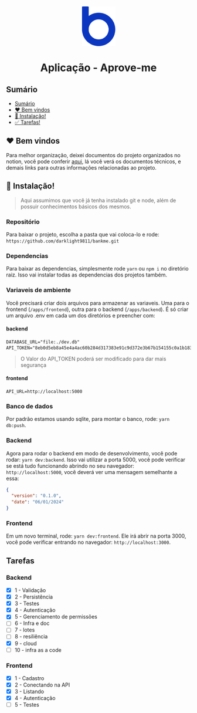 <p align="center">
  <img src="./assets/logo-bankme.png" alt="Logo Bankme" width="91" height="108">
</p>
<h1 align="center">
  Aplicação - Aprove-me
</h1>

## Sumário

- [Sumário](#sumário)
- [❤️ Bem vindos](#️-bem-vindos)
- [🚀 Instalação!](#-instalação)
- [✅ Tarefas!](#-tarefas)

## ❤️ Bem vindos 

Para melhor organização, deixei documentos do projeto organizados no notion, você pode conferir [aqui](https://natural-iberis-96f.notion.site/Bankme-appliance-31210b6ec8fb4da38b1c0f5913b38e6f?pvs=4), lá você verá os documentos técnicos, e demais links para outras informações relacionadas ao projeto.

## 🚀 Instalação!

> Aqui assumimos que você já tenha instalado git e node, além de possuir conhecimentos básicos dos mesmos.

### Repositório

Para baixar o projeto, escolha a pasta que vai coloca-lo e rode: `https://github.com/darklight9811/bankme.git`

### Dependencias

Para baixar as dependencias, simplesmente rode `yarn` ou `npm i` no diretório raiz. Isso vai instalar todas as dependencias dos projetos também.

### Variaveis de ambiente

Você precisará criar dois arquivos para armazenar as variaveis. Uma para o frontend (`/apps/frontend`), outra para o backend (`/apps/backend`). É só criar um arquivo .env em cada um dos diretórios e preencher com:

#### backend
```
DATABASE_URL="file:./dev.db"
API_TOKEN="8eb0d5eb8a45e4a4ac60b284d317383e91c9d372e3b67b154155c0a1b183c5deb2e5d6dceb6366704828c494951925"
```
> O Valor do API_TOKEN poderá ser modificado para dar mais segurança

#### frontend
```
API_URL=http://localhost:5000
```

### Banco de dados

Por padrão estamos usando sqlite, para montar o banco, rode: `yarn db:push`.

### Backend

Agora para rodar o backend em modo de desenvolvimento, você pode rodar: `yarn dev:backend`. Isso vai utilizar a porta 5000, você pode verificar se está tudo funcionando abrindo no seu navegador: `http://localhost:5000`, você deverá ver uma mensagem semelhante a essa:

``` json
{
  "version": "0.1.0",
  "date": "06/01/2024"
}
```

### Frontend

Em um novo terminal, rode: `yarn dev:frontend`. Ele irá abrir na porta 3000, você pode verificar entrando no navegador: `http://localhost:3000`.

## Tarefas

### Backend
- [x]  1 - Validação
- [x]  2 - Persistência
- [x]  3 - Testes
- [x]  4 - Autenticação
- [x]  5 - Gerenciamento de permissões
- [ ]  6 - Infra e doc
- [ ]  7 - lotes
- [ ]  8 - resiliência
- [x]  9 - cloud
- [ ] 10 - infra as a code

### Frontend
- [x] 1 - Cadastro
- [x] 2 - Conectando na API
- [x] 3 - Listando
- [x] 4 - Autenticação
- [ ] 5 - Testes